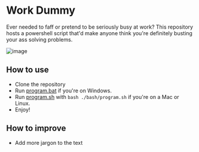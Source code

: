 # Work Dummy

Ever needed to faff or pretend to be seriously busy at work? This repository hosts a powershell script that'd make anyone think you're definitely busting your ass solving problems.

![image](https://user-images.githubusercontent.com/11996508/74949989-646ac300-53f6-11ea-8874-378e653a423c.png)

## How to use

- Clone the repository
- Run [program.bat](./powershell/program.bat) if you're on Windows.
- Run [program.sh](./bash/program.sh) with `bash ./bash/program.sh` if you're on a Mac or Linux.
- Enjoy!

## How to improve

- Add more jargon to the text
